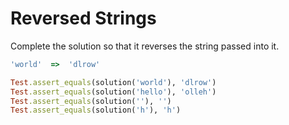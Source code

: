# Reversed Strings



Complete the solution so that it reverses the string passed into it.

```ruby
'world'  =>  'dlrow'
```



```ruby
Test.assert_equals(solution('world'), 'dlrow')
Test.assert_equals(solution('hello'), 'olleh')
Test.assert_equals(solution(''), '')
Test.assert_equals(solution('h'), 'h')
```

